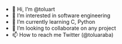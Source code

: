 - 👋 Hi, I’m @toluart
- 👀 I’m interested in software engineering
- 🌱 I’m currently learning C, Python
- 💞️ I’m looking to collaborate on any project
- 📫 How to reach me Twitter (@toluaraba)

<!---
toluart/toluart is a ✨ special ✨ repository because its `README.md` (this file) appears on your GitHub profile.
You can click the Preview link to take a look at your changes.
--->
